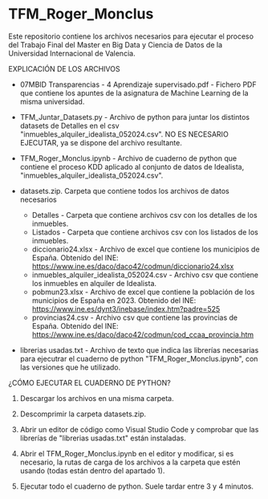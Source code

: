 # TFM_Roger_Monclus
Este repositorio contiene los archivos necesarios para ejecutar el proceso del Trabajo Final del Master en Big Data y Ciencia de Datos de la Universidad Internacional de Valencia.

EXPLICACIÓN DE LOS ARCHIVOS

   - 07MBID Transparencias - 4 Aprendizaje supervisado.pdf - Fichero PDF que contiene los apuntes de la asignatura de Machine Learning de la misma universidad.

   - TFM_Juntar_Datasets.py - Archivo de python para juntar los distintos datasets de Detalles en el csv "inmuebles_alquiler_idealista_052024.csv". NO ES NECESARIO EJECUTAR, ya se dispone del archivo resultante.

   - TFM_Roger_Monclus.ipynb - Archivo de cuaderno de python que contiene el proceso KDD aplicado al conjunto de datos de Idealista, "inmuebles_alquiler_idealista_052024.csv".
   
   - datasets.zip. Carpeta que contiene todos los archivos de datos necesarios
      - Detalles - Carpeta que contiene archivos csv con los detalles de los inmuebles.
      - Listados - Carpeta que contiene archivos csv con los listados de los inmuebles.
      - diccionario24.xlsx - Archivo de excel que contiene los municipios de España. Obtenido del INE: https://www.ine.es/daco/daco42/codmun/diccionario24.xlsx
      - inmuebles_alquiler_idealista_052024.csv - Archivo csv que contiene los inmuebles en alquiler de Idealista.
      - pobmun23.xlsx - Archivo de excel que contiene la población de los municipios de España en 2023. Obtenido del INE: https://www.ine.es/dynt3/inebase/index.htm?padre=525
      - provincias24.csv - Archivo csv que contiene las provincias de España. Obtenido del INE: https://www.ine.es/daco/daco42/codmun/cod_ccaa_provincia.htm

   - librerias usadas.txt - Archivo de texto que indica las librerías necesarias para ejecutrar el cuaderno de python "TFM_Roger_Monclus.ipynb", con las versiones que he utilizado.

¿CÓMO EJECUTAR EL CUADERNO DE PYTHON?

   1. Descargar los archivos en una misma carpeta.
   
   2. Descomprimir la carpeta datasets.zip.
   
   3. Abrir un editor de código como Visual Studio Code y comprobar que las librerías de "librerias usadas.txt" están instaladas.
   
   4. Abrir el TFM_Roger_Monclus.ipynb en el editor y modificar, si es necesario, la rutas de carga de los archivos a la carpeta que estén usando (todas están dentro del apartado 1).
   
   5. Ejecutar todo el cuaderno de python. Suele tardar entre 3 y 4 minutos.



 
